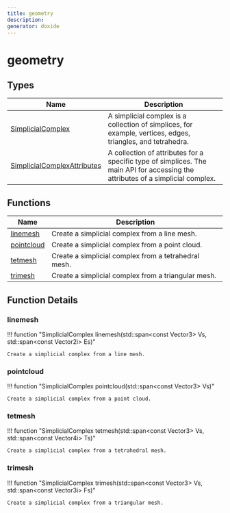```yaml
---
title: geometry
description: 
generator: doxide
---
```



# geometry



## Types

| Name | Description |
| ---- | ----------- |
| [SimplicialComplex](SimplicialComplex/index.md) | A simplicial complex is a collection of simplices, for example, vertices, edges, triangles, and tetrahedra. |
| [SimplicialComplexAttributes](SimplicialComplexAttributes/index.md) | A collection of attributes for a specific type of simplices. The main API for accessing the attributes of a simplicial complex.  |

## Functions

| Name | Description |
| ---- | ----------- |
| [linemesh](#linemesh) | Create a simplicial complex from a line mesh.  |
| [pointcloud](#pointcloud) | Create a simplicial complex from a point cloud.  |
| [tetmesh](#tetmesh) | Create a simplicial complex from a tetrahedral mesh.  |
| [trimesh](#trimesh) | Create a simplicial complex from a triangular mesh.  |

## Function Details

### linemesh<a name="linemesh"></a>
!!! function "SimplicialComplex linemesh(std::span&lt;const Vector3&gt; Vs, std::span&lt;const Vector2i&gt; Es)"

    
    
    Create a simplicial complex from a line mesh.
     
    
    
    

### pointcloud<a name="pointcloud"></a>
!!! function "SimplicialComplex pointcloud(std::span&lt;const Vector3&gt; Vs)"

    
    
    Create a simplicial complex from a point cloud.
     
    
    
    

### tetmesh<a name="tetmesh"></a>
!!! function "SimplicialComplex tetmesh(std::span&lt;const Vector3&gt; Vs, std::span&lt;const Vector4i&gt; Ts)"

    
    
    Create a simplicial complex from a tetrahedral mesh.
     
    
    
    

### trimesh<a name="trimesh"></a>
!!! function "SimplicialComplex trimesh(std::span&lt;const Vector3&gt; Vs, std::span&lt;const Vector3i&gt; Fs)"

    
    
    Create a simplicial complex from a triangular mesh.
     
    
    
    

